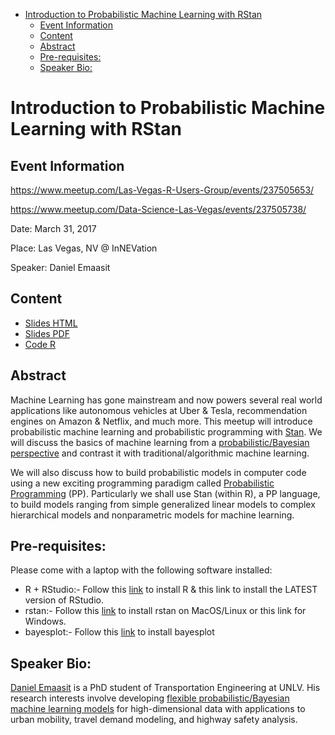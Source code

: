 -   [Introduction to Probabilistic Machine Learning with RStan](#introduction-to-probabilistic-machine-learning-with-rstan)
    -   [Event Information](#event-information)
    -   [Content](#content)
    -   [Abstract](#abstract)
    -   [Pre-requisites:](#pre-requisites)
    -   [Speaker Bio:](#speaker-bio)

Introduction to Probabilistic Machine Learning with RStan
=========================================================

Event Information
-----------------

<https://www.meetup.com/Las-Vegas-R-Users-Group/events/237505653/>

<https://www.meetup.com/Data-Science-Las-Vegas/events/237505738/>

Date: March 31, 2017

Place: Las Vegas, NV @ InNEVation

Speaker: Daniel Emaasit

Content
-------

-   [Slides HTML](https://github.com/Emaasit/meetups/blob/master/2017_03_31_Intro_to_PML_LV/slides/slides.html)
-   [Slides PDF](https://github.com/Emaasit/meetups/blob/master/2017_03_31_Intro_to_PML_LV/slides/slides.html)
-   [Code R](https://github.com/Emaasit/meetups/blob/master/2017_03_31_Intro_to_PML_LV/intro-to-pml-rstan.Rmd)

Abstract
--------

Machine Learning has gone mainstream and now powers several real world applications like autonomous vehicles at Uber & Tesla, recommendation engines on Amazon & Netflix, and much more. This meetup will introduce probabilistic machine learning and probabilistic programming with [Stan](http://mc-stan.org/). We will discuss the basics of machine learning from a [probabilistic/Bayesian perspective](http://mlg.eng.cam.ac.uk/zoubin/bayesian.html) and contrast it with traditional/algorithmic machine learning.

We will also discuss how to build probabilistic models in computer code using a new exciting programming paradigm called [Probabilistic Programming](http://probabilistic-programming.org/wiki/Home) (PP). Particularly we shall use Stan (within R), a PP language, to build models ranging from simple generalized linear models to complex hierarchical models and nonparametric models for machine learning.

Pre-requisites:
---------------

Please come with a laptop with the following software installed:

-   R + RStudio:- Follow this [link](https://www.r-project.org/) to install R & this link to install the LATEST version of RStudio.
-   rstan:- Follow this [link](https://github.com/stan-dev/rstan/wiki/Installing-RStan-on-Mac-or-Linux) to install rstan on MacOS/Linux or this link for Windows.
-   bayesplot:- Follow this [link](https://github.com/stan-dev/bayesplot) to install bayesplot

Speaker Bio:
------------

[Daniel Emaasit](http://www.danielemaasit.com/) is a PhD student of Transportation Engineering at UNLV. His research interests involve developing [flexible probabilistic/Bayesian machine learning models](http://mlg.eng.cam.ac.uk/pub/topics/#np) for high-dimensional data with applications to urban mobility, travel demand modeling, and highway safety analysis.
